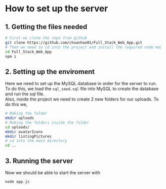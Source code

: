 # How to set up the server  

## 1. Getting the files needed  
```bash
# First we clone the repo from github
git clone https://github.com/chuanhao01/Full_Stack_Web_App.git
# Then we need to cd into the project and install the required node modules
cd Full_Stack_Web_App
npm i
```  

## 2. Setting up the enviroment  
Here we need to set up the MySQL database in order for the server to run.  
To do this, we load the `sql_seed.sql` file into MySQL to create the database and run the sql file.  
Also, inside the project we need to create 2 new folders for our uploads. To do this we,  

```bash
# Making the folder
mkdir uploads
# Making the folders inside the folder
cd uploads/
mkdir avatarIcons
mkdir listingPictures
# cd into the main directory
cd ..
```

## 3. Running the server
Now we should be able to start the server with
```bash
node app.js
```

